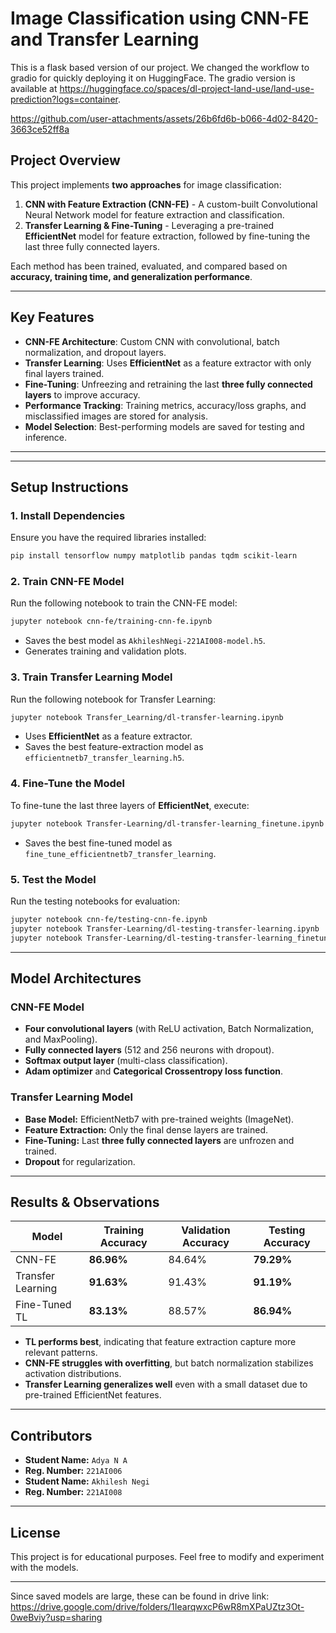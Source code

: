 # **Image Classification using CNN-FE and Transfer Learning**

This is a flask based version of our project. We changed the workflow to gradio for quickly deploying it on HuggingFace. The gradio version is available at https://huggingface.co/spaces/dl-project-land-use/land-use-prediction?logs=container.

https://github.com/user-attachments/assets/26b6fd6b-b066-4d02-8420-3663ce52ff8a

## **Project Overview**

This project implements **two approaches** for image classification:

1. **CNN with Feature Extraction (CNN-FE)** - A custom-built Convolutional Neural Network model for feature extraction and classification.
2. **Transfer Learning & Fine-Tuning** - Leveraging a pre-trained **EfficientNet** model for feature extraction, followed by fine-tuning the last three fully connected layers.

Each method has been trained, evaluated, and compared based on **accuracy, training time, and generalization performance**.

---

## **Key Features**

- **CNN-FE Architecture**: Custom CNN with convolutional, batch normalization, and dropout layers.
- **Transfer Learning**: Uses **EfficientNet** as a feature extractor with only final layers trained.
- **Fine-Tuning**: Unfreezing and retraining the last **three fully connected layers** to improve accuracy.
- **Performance Tracking**: Training metrics, accuracy/loss graphs, and misclassified images are stored for analysis.
- **Model Selection**: Best-performing models are saved for testing and inference.

---

---

## **Setup Instructions**

### **1. Install Dependencies**

Ensure you have the required libraries installed:

```bash
pip install tensorflow numpy matplotlib pandas tqdm scikit-learn
```

### **2. Train CNN-FE Model**

Run the following notebook to train the CNN-FE model:

```bash
jupyter notebook cnn-fe/training-cnn-fe.ipynb
```

- Saves the best model as `AkhileshNegi-221AI008-model.h5`.
- Generates training and validation plots.

### **3. Train Transfer Learning Model**

Run the following notebook for Transfer Learning:

```bash
jupyter notebook Transfer_Learning/dl-transfer-learning.ipynb
```

- Uses **EfficientNet** as a feature extractor.
- Saves the best feature-extraction model as `efficientnetb7_transfer_learning.h5`.

### **4. Fine-Tune the Model**

To fine-tune the last three layers of **EfficientNet**, execute:

```bash
jupyter notebook Transfer-Learning/dl-transfer-learning_finetune.ipynb
```

- Saves the best fine-tuned model as `fine_tune_efficientnetb7_transfer_learning`.

### **5. Test the Model**

Run the testing notebooks for evaluation:

```bash
jupyter notebook cnn-fe/testing-cnn-fe.ipynb
jupyter notebook Transfer-Learning/dl-testing-transfer-learning.ipynb
jupyter notebook Transfer-Learning/dl-testing-transfer-learning_finetune.ipynb
```

---

## **Model Architectures**

### **CNN-FE Model**

- **Four convolutional layers** (with ReLU activation, Batch Normalization, and MaxPooling).
- **Fully connected layers** (512 and 256 neurons with dropout).
- **Softmax output layer** (multi-class classification).
- **Adam optimizer** and **Categorical Crossentropy loss function**.

### **Transfer Learning Model**

- **Base Model:** EfficientNetb7 with pre-trained weights (ImageNet).
- **Feature Extraction:** Only the final dense layers are trained.
- **Fine-Tuning:** Last **three fully connected layers** are unfrozen and trained.
- **Dropout** for regularization.

---

## **Results & Observations**

| Model             | Training Accuracy | Validation Accuracy | Testing Accuracy |
| ----------------- | ----------------- | ------------------- | ---------------- |
| CNN-FE            | **86.96%**        | 84.64%              | **79.29%**       |
| Transfer Learning | **91.63%**        | 91.43%              | **91.19%**       |
| Fine-Tuned TL     | **83.13%**        | 88.57%              | **86.94%**       |

- **TL performs best**, indicating that feature extraction capture more relevant patterns.
- **CNN-FE struggles with overfitting**, but batch normalization stabilizes activation distributions.
- **Transfer Learning generalizes well** even with a small dataset due to pre-trained EfficientNet features.

---

## **Contributors**

- **Student Name:** `Adya N A`
- **Reg. Number:** `221AI006`
- **Student Name:** `Akhilesh Negi`
- **Reg. Number:** `221AI008`

---

## **License**

This project is for educational purposes. Feel free to modify and experiment with the models.

---

Since saved models are large, these can be found in drive link: https://drive.google.com/drive/folders/1IearqwxcP6wR8mXPaUZtz3Ot-0weBviy?usp=sharing
